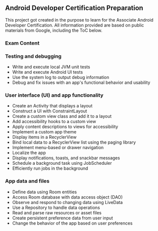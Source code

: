 ## Android Developer Certification Preparation

This project got created in the purpose to learn for the Associate Android Developer Certification.
All information provided are based on public materials from Google, including the ToC below.

### Exam Content 

### Testing and debugging
- Write and execute local JVM unit tests
- Write and execute Android UI tests
- Use the system log to output debug information
- Debug and fix issues with an app's functional behavior and usability
### User interface (UI) and app functionality
- Create an Activity that displays a layout
- Construct a UI with ConstraintLayout
- Create a custom view class and add it to a layout
- Add accessibility hooks to a custom view
- Apply content descriptions to views for accessibility
- Implement a custom app theme
- Display items in a RecyclerView
- Bind local data to a RecyclerView list using the paging library
- Implement menu-based or drawer navigation
- Localize the app
- Display notifications, toasts, and snackbar messages
- Schedule a background task using JobScheduler
- Efficiently run jobs in the background
### App data and files
- Define data using Room entities
- Access Room database with data access object (DAO)
- Observe and respond to changing data using LiveData
- Use a Repository to handle data operations
- Read and parse raw resources or asset files
- Create persistent preference data from user input
- Change the behavior of the app based on user preferences

